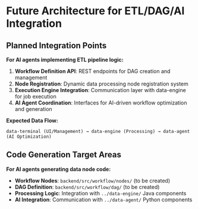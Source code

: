 # Future Architecture for ETL/DAG/AI Integration

## Planned Integration Points

**For AI agents implementing ETL pipeline logic:**

1. **Workflow Definition API**: REST endpoints for DAG creation and management
2. **Node Registration**: Dynamic data processing node registration system
3. **Execution Engine Integration**: Communication layer with data-engine for job execution
4. **AI Agent Coordination**: Interfaces for AI-driven workflow optimization and generation

**Expected Data Flow:**
```
data-terminal (UI/Management) → data-engine (Processing) → data-agent (AI Optimization)
```

## Code Generation Target Areas

**For AI agents generating data node code:**

- **Workflow Nodes**: `backend/src/workflow/nodes/` (to be created)
- **DAG Definition**: `backend/src/workflow/dag/` (to be created)
- **Processing Logic**: Integration with `../data-engine/` Java components
- **AI Integration**: Communication with `../data-agent/` Python components

